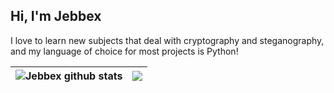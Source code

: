 ## Hi, I'm Jebbex

I love to learn new subjects that deal with cryptography and steganography, and my language of choice for most projects is Python!

| <img align="center" src="https://github-readme-stats.vercel.app/api?username=jebbex1&theme=tokyonight&show_icons=true&hide_border=true&rank_icon=github&custom_title=Jebbex's%20Github%20Stats%20" alt="Jebbex github stats" /> | <img align="center" src="https://github-readme-stats.vercel.app/api/top-langs/?username=jebbex1&theme=tokyonight&hide_border=true&layout=compact&langs_count=6" /> |
| ------------- | ------------- |
